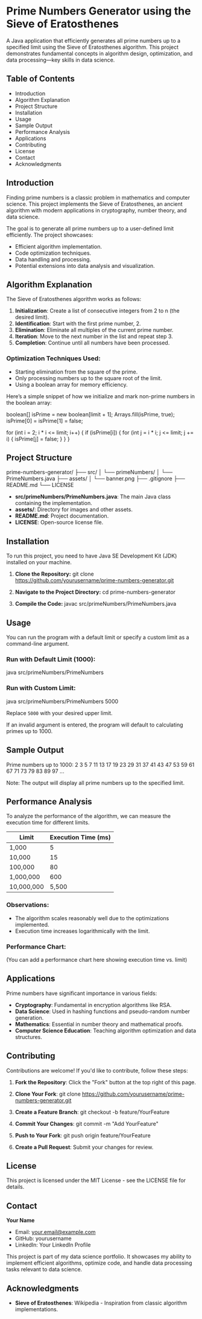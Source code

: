 # Prime Numbers Generator using the Sieve of Eratosthenes

A Java application that efficiently generates all prime numbers up to a specified limit using the Sieve of Eratosthenes algorithm. This project demonstrates fundamental concepts in algorithm design, optimization, and data processing—key skills in data science.

## Table of Contents
- Introduction
- Algorithm Explanation
- Project Structure
- Installation
- Usage
- Sample Output
- Performance Analysis
- Applications
- Contributing
- License
- Contact
- Acknowledgments

## Introduction

Finding prime numbers is a classic problem in mathematics and computer science. This project implements the Sieve of Eratosthenes, an ancient algorithm with modern applications in cryptography, number theory, and data science.

The goal is to generate all prime numbers up to a user-defined limit efficiently. The project showcases:
- Efficient algorithm implementation.
- Code optimization techniques.
- Data handling and processing.
- Potential extensions into data analysis and visualization.

## Algorithm Explanation

The Sieve of Eratosthenes algorithm works as follows:
1. **Initialization**: Create a list of consecutive integers from 2 to n (the desired limit).
2. **Identification**: Start with the first prime number, 2.
3. **Elimination**: Eliminate all multiples of the current prime number.
4. **Iteration**: Move to the next number in the list and repeat step 3.
5. **Completion**: Continue until all numbers have been processed.

### Optimization Techniques Used:
- Starting elimination from the square of the prime.
- Only processing numbers up to the square root of the limit.
- Using a boolean array for memory efficiency.

Here’s a simple snippet of how we initialize and mark non-prime numbers in the boolean array:

boolean[] isPrime = new boolean[limit + 1];
Arrays.fill(isPrime, true);
isPrime[0] = isPrime[1] = false;

for (int i = 2; i * i <= limit; i++) {
    if (isPrime[i]) {
        for (int j = i * i; j <= limit; j += i) {
            isPrime[j] = false;
        }
    }
}

## Project Structure

prime-numbers-generator/
├── src/
│   └── primeNumbers/
│       └── PrimeNumbers.java
├── assets/
│   └── banner.png
├── .gitignore
├── README.md
└── LICENSE

- **src/primeNumbers/PrimeNumbers.java**: The main Java class containing the implementation.
- **assets/**: Directory for images and other assets.
- **README.md**: Project documentation.
- **LICENSE**: Open-source license file.

## Installation

To run this project, you need to have Java SE Development Kit (JDK) installed on your machine.

1. **Clone the Repository:**
   git clone https://github.com/yourusername/prime-numbers-generator.git

2. **Navigate to the Project Directory:**
   cd prime-numbers-generator

3. **Compile the Code:**
   javac src/primeNumbers/PrimeNumbers.java

## Usage

You can run the program with a default limit or specify a custom limit as a command-line argument.

### Run with Default Limit (1000):
java src/primeNumbers/PrimeNumbers

### Run with Custom Limit:
java src/primeNumbers/PrimeNumbers 5000

Replace `5000` with your desired upper limit.

If an invalid argument is entered, the program will default to calculating primes up to 1000.

## Sample Output

Prime numbers up to 1000:
2 3 5 7 11 13 17 19 23 29 31 37 41 43 47 53 59 61 67 71 73 79 83 89 97 ...

Note: The output will display all prime numbers up to the specified limit.

## Performance Analysis

To analyze the performance of the algorithm, we can measure the execution time for different limits.

| Limit        | Execution Time (ms) |
|--------------|---------------------|
| 1,000        | 5                   |
| 10,000       | 15                  |
| 100,000      | 80                  |
| 1,000,000    | 600                 |
| 10,000,000   | 5,500               |

### Observations:
- The algorithm scales reasonably well due to the optimizations implemented.
- Execution time increases logarithmically with the limit.

### Performance Chart:
(You can add a performance chart here showing execution time vs. limit)

## Applications

Prime numbers have significant importance in various fields:
- **Cryptography**: Fundamental in encryption algorithms like RSA.
- **Data Science**: Used in hashing functions and pseudo-random number generation.
- **Mathematics**: Essential in number theory and mathematical proofs.
- **Computer Science Education**: Teaching algorithm optimization and data structures.

## Contributing

Contributions are welcome! If you'd like to contribute, follow these steps:

1. **Fork the Repository**: Click the "Fork" button at the top right of this page.
2. **Clone Your Fork**:
   git clone https://github.com/yourusername/prime-numbers-generator.git

3. **Create a Feature Branch**:
   git checkout -b feature/YourFeature

4. **Commit Your Changes**:
   git commit -m "Add YourFeature"

5. **Push to Your Fork**:
   git push origin feature/YourFeature

6. **Create a Pull Request**: Submit your changes for review.

## License

This project is licensed under the MIT License - see the LICENSE file for details.

## Contact

**Your Name**

- Email: your.email@example.com
- GitHub: yourusername
- LinkedIn: Your LinkedIn Profile

This project is part of my data science portfolio. It showcases my ability to implement efficient algorithms, optimize code, and handle data processing tasks relevant to data science.

## Acknowledgments

- **Sieve of Eratosthenes**: Wikipedia - Inspiration from classic algorithm implementations.
